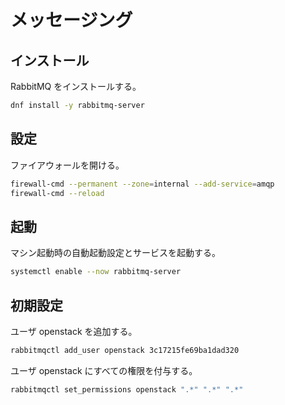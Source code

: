 # メッセージング

## インストール

RabbitMQ をインストールする。

```sh
dnf install -y rabbitmq-server
```

## 設定

ファイアウォールを開ける。

```sh
firewall-cmd --permanent --zone=internal --add-service=amqp
firewall-cmd --reload
```

## 起動

マシン起動時の自動起動設定とサービスを起動する。

```sh
systemctl enable --now rabbitmq-server
```

## 初期設定

ユーザ openstack を追加する。

```sh
rabbitmqctl add_user openstack 3c17215fe69ba1dad320
```

ユーザ openstack にすべての権限を付与する。

```sh
rabbitmqctl set_permissions openstack ".*" ".*" ".*"
```
